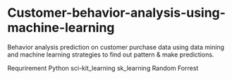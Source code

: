 # Customer-behavior-analysis-using-machine-learning
Behavior analysis prediction on customer purchase data using data mining and  machine learning strategies to find out pattern & make predictions.

Requrirement 
Python
sci-kit_learning
sk_learning
Random Forrest 
